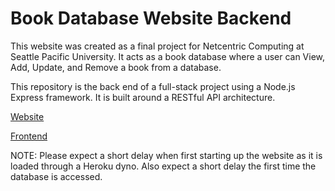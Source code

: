 # Book Database Website Backend

This website was created as a final project for Netcentric Computing at Seattle Pacific University. It acts as a book database where a user can View, Add, Update, and Remove a book from a database.

This repository is the back end of a full-stack project using a Node.js Express framework. It is built around a RESTful API architecture.

[Website](https://library-frontend-emg.herokuapp.com/site/)

[Frontend](https://github.com/Eli-Green/integration-front-end/)

NOTE: Please expect a short delay when first starting up the website as it is loaded through a Heroku dyno. Also expect a short delay the first time the database is accessed.

